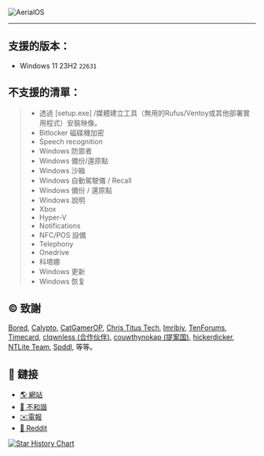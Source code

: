 ![AerialOS](https://github.com/user-attachments/assets/1d3ee0a5-5f65-4f77-9fa8-724ba5f88206)

---

## 支援的版本：
- Windows 11 23H2 `22631`

## 不支援的清單：
> - 透過 [setup.exe] /媒體建立工具（無用的Rufus/Ventoy或其他部署實用程式）安裝映像。
> - Bitlocker 磁碟機加密
> - Speech recognition
> - Windows 防禦者
> - Windows 備份/還原點
> - Windows 沙箱
> - Windows 自動駕駛儀 / Recall
> - Windows 備份 / 還原點
> - Windows 說明
> - Xbox
> - Hyper-V
> - Notifications
> - NFC/POS 設備
> - Telephony
> - Onedrive
> - 科塔娜
> - Windows 更新
> - Windows 恢复

## ©️ 致謝
[Bored](https://twitter.com/Bra1nlet),
[Calypto](https://twitter.com/CaIypto),
[CatGamerOP](https://twitter.com/CatGamerOP),
[Chris Titus Tech](https://twitter.com/christitustech),
[Imribiy](https://twitter.com/imribiy),
[TenForums](https://www.tenforums.com/),
[Timecard](https://github.com/djdallmann/GamingPCSetup),
[clqwnless (合作伙伴)](https://github.com/clqwnless),
[couwthynokap (提案国)](https://github.com/couwthynokap),
[hickerdicker](https://github.com/hickerdicker),
[NTLite Team](https://www.ntlite.com/community/index.php),
[Spddl](https://github.com/spddl), 等等。

## 🔗 鏈接
- [🌎 網站](https://aerialos.vercel.app/)
- [🤖 不和諧](https://dsc.gg/aerialos/)
- [✉️電報](https://t.me/+_AGse0FWWldlZTZi)
- [🐤 Reddit](https://www.reddit.com/user/e1uen/)

<a href="https://star-history.com/#Aerial-LLC/AerialOS&Date">
 <picture>
   <source media="(prefers-color-scheme: dark)" srcset="https://api.star-history.com/svg?repos=Aerial-LLC/AerialOS&type=Date&theme=dark" />
   <source media="(prefers-color-scheme: light)" srcset="https://api.star-history.com/svg?repos=Aerial-LLC/AerialOS&type=Date" />
   <img alt="Star History Chart" src="https://api.star-history.com/svg?repos=Aerial-LLC/AerialOS&type=Date" />
 </picture>
</a>
